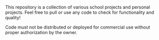 This repository is a collection of various school projects and personal projects.
Feel free to pull or use any code to check for functionality and quality! 

Code must not be distributed or deployed for commercial use without proper authorization by the owner.
